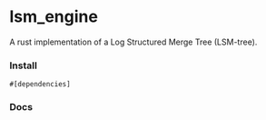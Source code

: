 # lsm_engine
A rust implementation of a Log Structured Merge Tree (LSM-tree). 




### Install 

```
#[dependencies]
```

### Docs 
